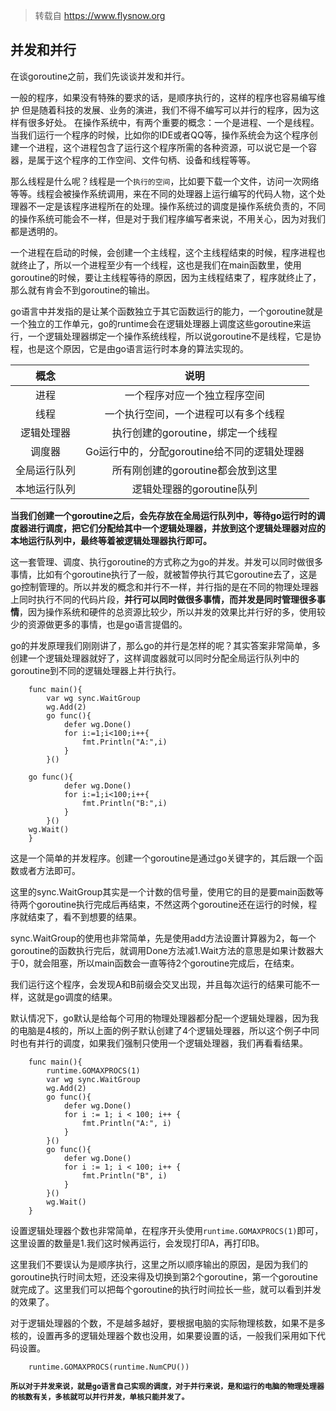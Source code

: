 
>转载自 https://www.flysnow.org

## 并发和并行
在谈goroutine之前，我们先谈谈并发和并行。

一般的程序，如果没有特殊的要求的话，是顺序执行的，这样的程序也容易编写维护
但是随着科技的发展、业务的演进，我们不得不编写可以并行的程序，因为这样有很多好处。
在操作系统中，有两个重要的概念：一个是进程、一个是线程。当我们运行一个程序的时候，比如你的IDE或者QQ等，操作系统会为这个程序创建一个进程，这个进程包含了运行这个程序所需的各种资源，可以说它是一个容器，是属于这个程序的工作空间、文件句柄、设备和线程等等。

那么线程是什么呢？线程是一个`执行的空间`，比如要下载一个文件，访问一次网络等等。线程会被操作系统调用，来在不同的处理器上运行编写的代码人物，这个处理器不一定是该程序进程所在的处理。操作系统过的调度是操作系统负责的，不同的操作系统可能会不一样，但是对于我们程序编写者来说，不用关心，因为对我们都是透明的。

一个进程在启动的时候，会创建一个主线程，这个主线程结束的时候，程序进程也就终止了，所以一个进程至少有一个线程，这也是我们在main函数里，使用goroutine的时候，要让主线程等待的原因，因为主线程结束了，程序就终止了，那么就有肯会不到goroutine的输出。

go语言中并发指的是让某个函数独立于其它函数运行的能力，一个goroutine就是一个独立的工作单元，go的runtime会在逻辑处理器上调度这些goroutine来运行，一个逻辑处理器绑定一个操作系统线程，所以说goroutine不是线程，它是协程，也是这个原因，它是由go语言运行时本身的算法实现的。

|概念|说明|
|:-:|:-:|
|进程|一个程序对应一个独立程序空间|
|线程|一个执行空间，一个进程可以有多个线程|
|逻辑处理器|执行创建的goroutine，绑定一个线程|
|调度器|Go运行中的，分配goroutine给不同的逻辑处理器|
|全局运行队列|所有刚创建的goroutine都会放到这里|
|本地运行队列|逻辑处理器的goroutine队列|

**当我们创建一个goroutine之后，会先存放在全局运行队列中，等待go运行时的调度器进行调度，把它们分配给其中一个逻辑处理器，并放到这个逻辑处理器对应的本地运行队列中，最终等着被逻辑处理器执行即可。**

这一套管理、调度、执行goroutine的方式称之为go的并发。并发可以同时做很多事情，比如有个goroutine执行了一般，就被暂停执行其它goroutine去了，这是go控制管理的。所以并发的概念和并行不一样，并行指的是在不同的物理处理器上同时执行不同的代码片段，**并行可以同时做很多事情，而并发是同时管理很多事情**，因为操作系统和硬件的总资源比较少，所以并发的效果比并行好的多，使用较少的资源做更多的事情，也是go语言提倡的。

go的并发原理我们刚刚讲了，那么go的并行是怎样的呢？其实答案非常简单，多创建一个逻辑处理器就好了，这样调度器就可以同时分配全局运行队列中的goroutine到不同的逻辑处理器上并行执行。

		func main(){
		    var wg sync.WaitGroup
		    wg.Add(2)
		    go func(){
		        defer wg.Done()
		        for i:=1;i<100;i++{
		            fmt.Println("A:",i)
		        }
		    }()
		   
		go func(){
		        defer wg.Done()
		        for i:=1;i<100;i++{
		            fmt.Println("B:",i)
		        }
		    }()
		wg.Wait()
		}
这是一个简单的并发程序。创建一个goroutine是通过go关键字的，其后跟一个函数或者方法即可。

这里的sync.WaitGroup其实是一个计数的信号量，使用它的目的是要main函数等待两个goroutine执行完成后再结束，不然这两个goroutine还在运行的时候，程序就结束了，看不到想要的结果。

sync.WaitGroup的使用也非常简单，先是使用add方法设置计算器为2，每一个goroutine的函数执行完后，就调用Done方法减1.Wait方法的意思是如果计数器大于0，就会阻塞，所以main函数会一直等待2个goroutine完成后，在结束。

我们运行这个程序，会发现A和B前缀会交叉出现，并且每次运行的结果可能不一样，这就是go调度的结果。

默认情况下，go默认是给每个可用的物理处理器都分配一个逻辑处理器，因为我的电脑是4核的，所以上面的例子默认创建了4个逻辑处理器，所以这个例子中同时也有并行的调度，如果我们强制只使用一个逻辑处理器，我们再看看结果。

		func main(){
		    runtime.GOMAXPROCS(1)
		    var wg sync.WaitGroup
		    wg.Add(2)
		    go func(){
		        defer wg.Done()
		        for i := 1; i < 100; i++ {
		            fmt.Println("A:", i)
		        }
		    }()
		    go func(){
		        defer wg.Done()
		        for i := 1; i < 100; i++ {
		            fmt.Println("B", i)
		        }
		    }()
		    wg.Wait() 
		}
设置逻辑处理器个数也非常简单，在程序开头使用`runtime.GOMAXPROCS(1)`即可，这里设置的数量是1.我们这时候再运行，会发现打印A，再打印B。

这里我们不要误认为是顺序执行，这里之所以顺序输出的原因，是因为我们的goroutine执行时间太短，还没来得及切换到第2个goroutine，第一个goroutine就完成了。这里我们可以把每个goroutine的执行时间拉长一些，就可以看到并发的效果了。

对于逻辑处理器的个数，不是越多越好，要根据电脑的实际物理核数，如果不是多核的，设置再多的逻辑处理器个数也没用，如果要设置的话，一般我们采用如下代码设置。

		runtime.GOMAXPROCS(runtime.NumCPU())
**`所以对于并发来说，就是go语言自己实现的调度，对于并行来说，是和运行的电脑的物理处理器的核数有关，多核就可以并行并发，单核只能并发了。`**
